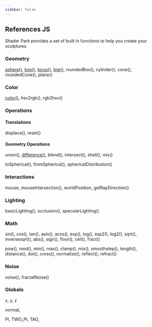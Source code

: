 ```yaml
---
sidebar: false
---
```

## References JS
Shader Park provides a set of built in functions to help you create your sculptures.

### Geometry
[sphere()](/references-js/geometries/sphere), [box()](/references-js/geometries/box), [torus()](/references-js/geometries/torus), [line()](/references-js/geometries/line), roundedBox(), cylinder(), cone(), roundedCone(), plane()

### Color
[color()](/references-js/color/color), hsv2rgb(), rgb2hsv()
### Operations

#### Translations
displace(), reset()

#### Geometry Operations
union(), [difference()](/references-js/operations/difference), blend(), intersect(), shell(), mix()

toSpherical(), fromSpherical(), sphericalDistribution()

### Interactions
mouse, mouseIntersection(), worldPosition, getRayDirection()

### Lighting
basicLighting(), occlusion(), specularLighting()

### Math
sin(), cos(), tan(), asin(), acos(), exp(), log(), exp2(), log2(), sqrt(), inversesqrt(), abs(), sign(), floor(), ceil(), fract()

pow(), mod(), min(), max(), clamp(), mix(), smoothstep(), length(), distance(), dot(), cross(), normalize(), reflect(), refract()

### Noise

noise(), fractalNoise()

### Globals
x, y, z

normal, 

PI, TWO_PI, TAO, 